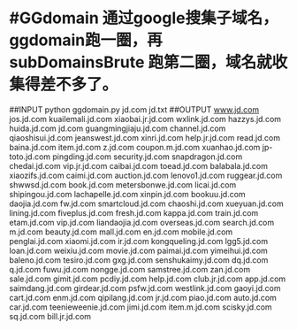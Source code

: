 #GGdomain
通过google搜集子域名，ggdomain跑一圈，再subDomainsBrute 跑第二圈，域名就收集得差不多了。
==========

##INPUT
python ggdomain.py jd.com jd.txt
##OUTPUT
www.jd.com
jos.jd.com
kuailemali.jd.com
xiaobai.jr.jd.com
wxlink.jd.com
hazzys.jd.com
huida.jd.com
jd.com
guangmingjiaju.jd.com
channel.jd.com
qiaoshisui.jd.com
jeanswest.jd.com
xinri.jd.com
help.jr.jd.com
read.jd.com
baina.jd.com
item.jd.com
z.jd.com
coupon.m.jd.com
xuanhao.jd.com
jp-toto.jd.com
pingding.jd.com
security.jd.com
snapdragon.jd.com
chedai.jd.com
vip.jr.jd.com
caibai.jd.com
toead.jd.com
balabala.jd.com
xiaozifs.jd.com
caimi.jd.com
auction.jd.com
lenovo1.jd.com
ruggear.jd.com
shwwsd.jd.com
book.jd.com
metersbonwe.jd.com
licai.jd.com
shipingou.jd.com
lachapelle.jd.com
xinpin.jd.com
bookuu.jd.com
daojia.jd.com
fw.jd.com
smartcloud.jd.com
chaoshi.jd.com
xueyuan.jd.com
lining.jd.com
fiveplus.jd.com
fresh.jd.com
kappa.jd.com
train.jd.com
etam.jd.com
vip.jd.com
liandaojia.jd.com
overseas.jd.com
search.jd.com
m.jd.com
beauty.jd.com
mall.jd.com
en.jd.com
mobile.jd.com
penglai.jd.com
xiaomi.jd.com
ir.jd.com
kongqueling.jd.com
lgg5.jd.com
loan.jd.com
weixiu.jd.com
movie.jd.com
paimai.jd.com
yimeihui.jd.com
baleno.jd.com
tesiro.jd.com
gxg.jd.com
senshukaimy.jd.com
dq.jd.com
q.jd.com
fuwu.jd.com
nongge.jd.com
samstree.jd.com
zan.jd.com
sale.jd.com
gimit.jd.com
pcdiy.jd.com
help.jd.com
club.jr.jd.com
app.jd.com
saimdang.jd.com
girdear.jd.com
psfw.jd.com
westlink.jd.com
gaoyi.jd.com
cart.jd.com
enm.jd.com
qipilang.jd.com
jr.jd.com
piao.jd.com
auto.jd.com
car.jd.com
teenieweenie.jd.com
jimi.jd.com
item.m.jd.com
scisky.jd.com
sq.jd.com
bill.jr.jd.com
